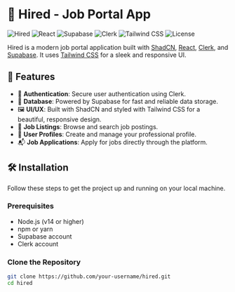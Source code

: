 # 🌟 Hired - Job Portal App

![Hired](https://img.shields.io/badge/Made_with-ShadCN-blue.svg)
![React](https://img.shields.io/badge/Powered_by-React-blue.svg)
![Supabase](https://img.shields.io/badge/Backend-Supabase-green.svg)
![Clerk](https://img.shields.io/badge/Authentication-Clerk-red.svg)
![Tailwind CSS](https://img.shields.io/badge/Styled_with-Tailwind_CSS-blue.svg)
![License](https://img.shields.io/github/license/your-username/hired)

Hired is a modern job portal application built with [ShadCN](https://shadcn.dev/), [React](https://reactjs.org/), [Clerk](https://clerk.dev/), and [Supabase](https://supabase.com/). It uses [Tailwind CSS](https://tailwindcss.com/) for a sleek and responsive UI.

## 🚀 Features

- 🔐 **Authentication**: Secure user authentication using Clerk.
- 💾 **Database**: Powered by Supabase for fast and reliable data storage.
- 🖼️ **UI/UX**: Built with ShadCN and styled with Tailwind CSS for a beautiful, responsive design.
- 💼 **Job Listings**: Browse and search job postings.
- 📝 **User Profiles**: Create and manage your professional profile.
- 📬 **Job Applications**: Apply for jobs directly through the platform.

## 🛠️ Installation

Follow these steps to get the project up and running on your local machine.

### Prerequisites

- Node.js (v14 or higher)
- npm or yarn
- Supabase account
- Clerk account

### Clone the Repository

```bash
git clone https://github.com/your-username/hired.git
cd hired




